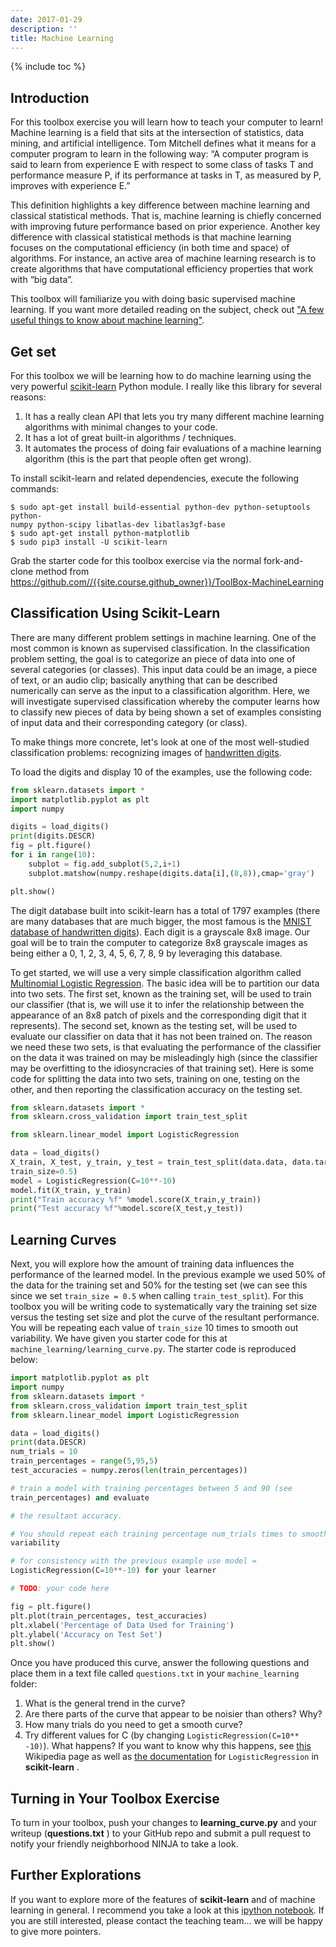 ```yaml
---
date: 2017-01-29
description: ''
title: Machine Learning
---
```


{% include toc %}

## Introduction

For this toolbox exercise you will learn how to teach your computer to learn!
Machine learning is a field that sits at the intersection of statistics, data
mining, and artificial intelligence. Tom Mitchell defines what it means for a
computer program to learn in the following way: “A computer program is said to
learn from experience E with respect to some class of tasks T and performance
measure P, if its performance at tasks in T, as measured by P, improves with
experience E.”

This definition highlights a key difference between machine learning and
classical statistical methods. That is, machine learning is chiefly concerned
with improving future performance based on prior experience. Another key
difference with classical statistical methods is that machine learning focuses
on the computational efficiency (in both time and space) of algorithms. For
instance, an active area of machine learning research is to create algorithms
that have computational efficiency properties that work with “big data”.

This toolbox will familiarize you with doing basic supervised machine
learning. If you want more detailed reading on the subject, check out ["A few
useful things to know about machine
learning"](http://homes.cs.washington.edu/%7Epedrod/papers/cacm12.pdf).

## Get set

For this toolbox we will be learning how to do machine learning using the very
powerful [scikit-learn](http://scikit-learn.org/stable/) Python module. I
really like this library for several reasons:

1. It has a really clean API that lets you try many different machine learning algorithms with minimal changes to your code.
2. It has a lot of great built-in algorithms / techniques.
3. It automates the process of doing fair evaluations of a machine learning algorithm (this is the part that people often get wrong).

To install scikit-learn and related dependencies, execute the following
commands:

    $ sudo apt-get install build-essential python-dev python-setuptools python-
    numpy python-scipy libatlas-dev libatlas3gf-base
    $ sudo apt-get install python-matplotlib
    $ sudo pip3 install -U scikit-learn

Grab the starter code for this toolbox exercise via the normal fork-and-clone
method from <https://github.com//{{site.course.github_owner}}/ToolBox-MachineLearning>

## Classification Using Scikit-Learn

There are many different problem settings in machine learning. One of the most
common is known as supervised classification. In the classification problem
setting, the goal is to categorize an piece of data into one of several
categories (or classes). This input data could be an image, a piece of text,
or an audio clip; basically anything that can be described numerically can
serve as the input to a classification algorithm. Here, we will investigate
supervised classification whereby the computer learns how to classify new
pieces of data by being shown a set of examples consisting of input data and
their corresponding category (or class).

To make things more concrete, let's look at one of the most well-studied
classification problems: recognizing images of [handwritten
digits](http://en.wikipedia.org/wiki/MNIST_database).

To load the digits and display 10 of the examples, use the following code:

``` python
from sklearn.datasets import *
import matplotlib.pyplot as plt
import numpy

digits = load_digits()
print(digits.DESCR)
fig = plt.figure()
for i in range(10):
    subplot = fig.add_subplot(5,2,i+1)
    subplot.matshow(numpy.reshape(digits.data[i],(8,8)),cmap='gray')

plt.show()
```

The digit database built into scikit-learn has a total of 1797 examples (there
are many databases that are much bigger, the most famous is the [MNIST
database of handwritten digits](http://en.wikipedia.org/wiki/MNIST_database)).
Each digit is a grayscale 8x8 image. Our goal will be to train the computer to
categorize 8x8 grayscale images as being either a 0, 1, 2, 3, 4, 5, 6, 7, 8, 9
by leveraging this database.

To get started, we will use a very simple classification algorithm called[
Multinomial Logistic
Regression](http://en.wikipedia.org/wiki/Multinomial_logistic_regression).
The basic idea will be to partition our data into two sets. The first set,
known as the training set, will be used to train our classifier (that is, we
will use it to infer the relationship between the appearance of an 8x8 patch
of pixels and the corresponding digit that it represents). The second set,
known as the testing set, will be used to evaluate our classifier on data that
it has not been trained on. The reason we need these two sets, is that
evaluating the performance of the classifier on the data it was trained on may
be misleadingly high (since the classifier may be overfitting to the
idiosyncracies of that training set). Here is some code for splitting the data
into two sets, training on one, testing on the other, and then reporting the
classification accuracy on the testing set.

``` python
from sklearn.datasets import *
from sklearn.cross_validation import train_test_split

from sklearn.linear_model import LogisticRegression

data = load_digits()
X_train, X_test, y_train, y_test = train_test_split(data.data, data.target,
train_size=0.5)
model = LogisticRegression(C=10**-10)
model.fit(X_train, y_train)
print("Train accuracy %f" %model.score(X_train,y_train))
print("Test accuracy %f"%model.score(X_test,y_test))
```

## Learning Curves

Next, you will explore how the amount of training data influences the
performance of the learned model. In the previous example we used 50% of the
data for the training set and 50% for the testing set (we can see this since
we set `train_size = 0.5` when calling `train_test_split`). For this toolbox
you will be writing code to systematically vary the training set size versus
the testing set size and plot the curve of the resultant performance. You will
be repeating each value of `train_size` 10 times to smooth out variability. We
have given you starter code for this at `machine_learning/learning_curve.py`.
The starter code is reproduced below:

``` python
import matplotlib.pyplot as plt
import numpy
from sklearn.datasets import *
from sklearn.cross_validation import train_test_split
from sklearn.linear_model import LogisticRegression

data = load_digits()
print(data.DESCR)
num_trials = 10
train_percentages = range(5,95,5)
test_accuracies = numpy.zeros(len(train_percentages))

# train a model with training percentages between 5 and 90 (see
train_percentages) and evaluate

# the resultant accuracy.

# You should repeat each training percentage num_trials times to smooth out
variability

# for consistency with the previous example use model =
LogisticRegression(C=10**-10) for your learner

# TODO: your code here

fig = plt.figure()
plt.plot(train_percentages, test_accuracies)
plt.xlabel('Percentage of Data Used for Training')
plt.ylabel('Accuracy on Test Set')
plt.show()
```

Once you have produced this curve, answer the following questions and place
them in a text file called `questions.txt` in your `machine_learning` folder:

1. What is the general trend in the curve?
2. Are there parts of the curve that appear to be noisier than others? Why?
3. How many trials do you need to get a smooth curve?
4. Try different values for C (by changing `LogisticRegression(C=10** -10)`). What happens? If you want to know why this happens, see [this](http://en.wikipedia.org/wiki/Tikhonov_regularization) Wikipedia page as well as [the documentation](http://scikit-learn.org/stable/modules/generated/sklearn.linear_model.LogisticRegression.html) for `LogisticRegression` in **scikit-learn** .

## Turning in Your Toolbox Exercise

To turn in your toolbox, push your changes to **learning_curve.py**  and your
writeup (**questions.txt** ) to your GitHub repo and submit a pull request to
notify your friendly neighborhood NINJA to take a look.

## Further Explorations

If you want to explore more of the features of **scikit-learn**  and of machine
learning in general. I recommend you take a look at this [ipython
notebook](https://github.com/paulruvolo/DataScienceMaterials/tree/master/machine_learning_lecture_2).
If you are still interested, please contact the teaching team... we will be
happy to give more pointers.
